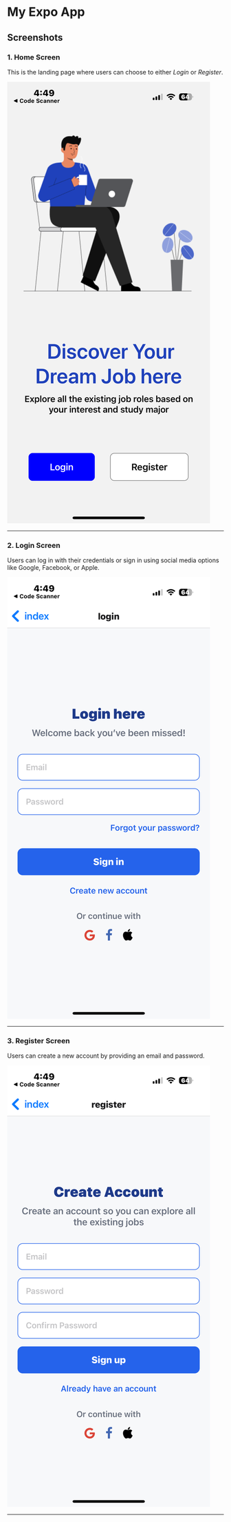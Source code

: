 # My Expo App

## Screenshots

### 1. Home Screen

This is the landing page where users can choose to either *Login* or *Register*.

![Home Screen](./assets/home.png)

---

### 2. Login Screen

Users can log in with their credentials or sign in using social media options like Google, Facebook, or Apple.

![Login Screen](./assets/login.png)

---

### 3. Register Screen

Users can create a new account by providing an email and password.

![Register Screen](./assets/register.png)

---
